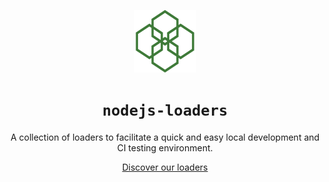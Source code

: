 <p align="center">
<img src="https://raw.githubusercontent.com/JakobJingleheimer/nodejs-loaders/refs/heads/main/logo.svg" height="100" width="100" alt="@node.js loaders logo" />
</p>
<h1 align="center"><code>nodejs-loaders</code></h1>
<p align="center">A collection of loaders to facilitate a quick and easy local development and CI testing environment.</p>
<p align="center"><a href="https://www.npmjs.com/org/nodejs-loaders">Discover our loaders</a></p>
